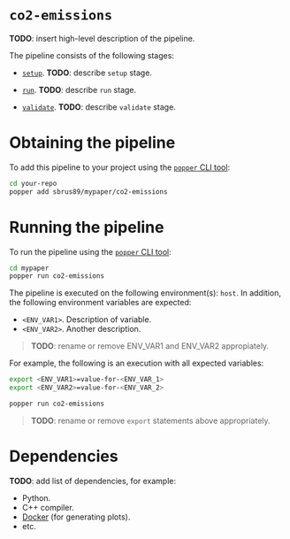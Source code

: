 # `co2-emissions`

<!--
NOTE TO AUTHORS: replace all the **TODO** marks with your own content.
-->

**TODO**: insert high-level description of the pipeline.

The pipeline consists of the following stages:

  * [`setup`](./setup.sh). **TODO**: describe `setup` stage.

  * [`run`](./run.sh). **TODO**: describe `run` stage.

  * [`validate`](./validate.sh). **TODO**: describe `validate` stage.

# Obtaining the pipeline

To add this pipeline to your project using the
[`popper` CLI tool](https://github.com/systemslab/popper):

```bash
cd your-repo
popper add sbrus89/mypaper/co2-emissions
```

# Running the pipeline

To run the pipeline using the
[`popper` CLI tool](https://github.com/systemslab/popper):

```bash
cd mypaper
popper run co2-emissions
```

The pipeline is executed on the following environment(s): `host`. In addition,
the following environment variables are expected:

  * `<ENV_VAR1>`. Description of variable.
  * `<ENV_VAR2>`. Another description.

> **TODO**: rename or remove ENV_VAR1 and ENV_VAR2 appropiately.

For example, the following is an execution with all expected
variables:

```bash
export <ENV_VAR1>=value-for-<ENV_VAR_1>
export <ENV_VAR2>=value-for-<ENV_VAR_2>

popper run co2-emissions
```

> **TODO**: rename or remove `export` statements above appropriately.

# Dependencies

**TODO**: add list of dependencies, for example:

  * Python.
  * C++ compiler.
  * [Docker](https://docker.com) (for generating plots).
  * etc.

